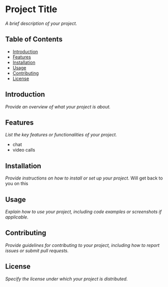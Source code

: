 # Project Title

_A brief description of your project._

## Table of Contents

- [Introduction](#introduction)
- [Features](#features)
- [Installation](#installation)
- [Usage](#usage)
- [Contributing](#contributing)
- [License](#license)

## Introduction

_Provide an overview of what your project is about._


## Features

_List the key features or functionalities of your project._
- chat
- video calls

## Installation

_Provide instructions on how to install or set up your project._
Will get back to you on this

## Usage

_Explain how to use your project, including code examples or screenshots if applicable._

## Contributing

_Provide guidelines for contributing to your project, including how to report issues or submit pull requests._

## License

_Specify the license under which your project is distributed._
